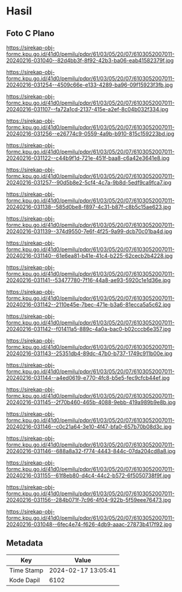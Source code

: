 # Hasil

## Foto C Plano

https://sirekap-obj-formc.kpu.go.id/41d0/pemilu/pdpr/61/03/05/20/07/6103052007011-20240216-031040--82d4bb3f-8f92-42b3-ba06-eab41582379f.jpg

https://sirekap-obj-formc.kpu.go.id/41d0/pemilu/pdpr/61/03/05/20/07/6103052007011-20240216-031254--4509c66e-e133-4289-ba96-09f15923f3fb.jpg

https://sirekap-obj-formc.kpu.go.id/41d0/pemilu/pdpr/61/03/05/20/07/6103052007011-20240216-031107--fa72a1cd-2137-415e-a2ef-8c04b032f334.jpg

https://sirekap-obj-formc.kpu.go.id/41d0/pemilu/pdpr/61/03/05/20/07/6103052007011-20240216-031256--e26774c9-0559-4a9b-b910-815c159223bd.jpg

https://sirekap-obj-formc.kpu.go.id/41d0/pemilu/pdpr/61/03/05/20/07/6103052007011-20240216-031122--c44b9f1d-721e-451f-baa8-c6a42e3641e8.jpg

https://sirekap-obj-formc.kpu.go.id/41d0/pemilu/pdpr/61/03/05/20/07/6103052007011-20240216-031257--90d5b8e2-5cf4-4c7a-9b8d-5edf9ca9fca7.jpg

https://sirekap-obj-formc.kpu.go.id/41d0/pemilu/pdpr/61/03/05/20/07/6103052007011-20240216-031138--585d0be8-f897-4c31-b87f-c8b5c15ae623.jpg

https://sirekap-obj-formc.kpu.go.id/41d0/pemilu/pdpr/61/03/05/20/07/6103052007011-20240216-031139--374d9550-7e6f-4f25-9a99-dcb70c01ba4d.jpg

https://sirekap-obj-formc.kpu.go.id/41d0/pemilu/pdpr/61/03/05/20/07/6103052007011-20240216-031140--61e6ea81-b41e-41c4-b225-62cecb2b4228.jpg

https://sirekap-obj-formc.kpu.go.id/41d0/pemilu/pdpr/61/03/05/20/07/6103052007011-20240216-031141--53477780-7f16-44a8-ae93-5920c1e1d36e.jpg

https://sirekap-obj-formc.kpu.go.id/41d0/pemilu/pdpr/61/03/05/20/07/6103052007011-20240216-031142--2110e45e-7bec-471e-b3a6-81ecca5a5c62.jpg

https://sirekap-obj-formc.kpu.go.id/41d0/pemilu/pdpr/61/03/05/20/07/6103052007011-20240216-031142--f01411a5-889c-4a0a-bac0-b02cccb6e357.jpg

https://sirekap-obj-formc.kpu.go.id/41d0/pemilu/pdpr/61/03/05/20/07/6103052007011-20240216-031143--25351db4-89dc-47b0-b737-1749c911b00e.jpg

https://sirekap-obj-formc.kpu.go.id/41d0/pemilu/pdpr/61/03/05/20/07/6103052007011-20240216-031144--a4ed0619-e770-4fc8-b5e5-fec9cfcb44ef.jpg

https://sirekap-obj-formc.kpu.go.id/41d0/pemilu/pdpr/61/03/05/20/07/6103052007011-20240216-031145--2f70b460-465b-4088-9ebb-419a989b9e8b.jpg

https://sirekap-obj-formc.kpu.go.id/41d0/pemilu/pdpr/61/03/05/20/07/6103052007011-20240216-031146--c0c21a64-3e10-4f47-bfa0-657b70b08d3c.jpg

https://sirekap-obj-formc.kpu.go.id/41d0/pemilu/pdpr/61/03/05/20/07/6103052007011-20240216-031146--688a8a32-f774-4443-844c-07da204cd8a8.jpg

https://sirekap-obj-formc.kpu.go.id/41d0/pemilu/pdpr/61/03/05/20/07/6103052007011-20240216-031155--61f8eb80-d4c4-44c2-b572-6f5050738f9f.jpg

https://sirekap-obj-formc.kpu.go.id/41d0/pemilu/pdpr/61/03/05/20/07/6103052007011-20240216-031156--284b071f-7c96-4f04-922b-5f59eee76473.jpg

https://sirekap-obj-formc.kpu.go.id/41d0/pemilu/pdpr/61/03/05/20/07/6103052007011-20240216-031048--6fec4e74-f626-4db9-aaac-27873b417f92.jpg


## Metadata

| Key        | Value               |
| ---------- | ------------------- |
| Time Stamp | 2024-02-17 13:05:41 |
| Kode Dapil | 6102                |



